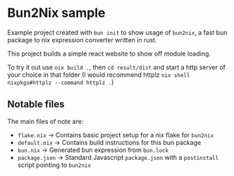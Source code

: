 # Bun2Nix sample

Example project created with `bun init` to show usage of `bun2nix`, a fast bun package to nix expression converter written in rust.

This project builds a simple react website to show off module loading.

To try it out use `nix build .`, then `cd result/dist` and start a http server of your choice in that folder (I would recommend httplz `nix shell nixpkgs#httplz --command httplz .`)

## Notable files

The main files of note are:
- `flake.nix` -> Contains basic project setup for a nix flake for `bun2nix`
- `default.nix` -> Contains build instructions for this bun package
- `bun.nix` -> Generated bun expression from `bun.lock`
- `package.json` -> Standard Javascript `package.json` with a `postinstall` script pointing to `bun2nix`
